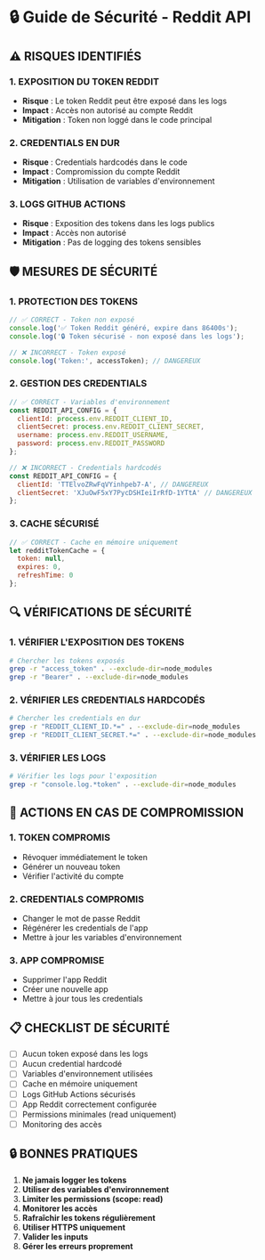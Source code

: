 # 🔒 Guide de Sécurité - Reddit API

## ⚠️ RISQUES IDENTIFIÉS

### 1. **EXPOSITION DU TOKEN REDDIT**
- **Risque** : Le token Reddit peut être exposé dans les logs
- **Impact** : Accès non autorisé au compte Reddit
- **Mitigation** : Token non loggé dans le code principal

### 2. **CREDENTIALS EN DUR**
- **Risque** : Credentials hardcodés dans le code
- **Impact** : Compromission du compte Reddit
- **Mitigation** : Utilisation de variables d'environnement

### 3. **LOGS GITHUB ACTIONS**
- **Risque** : Exposition des tokens dans les logs publics
- **Impact** : Accès non autorisé
- **Mitigation** : Pas de logging des tokens sensibles

## 🛡️ MESURES DE SÉCURITÉ

### 1. **PROTECTION DES TOKENS**
```javascript
// ✅ CORRECT - Token non exposé
console.log('✅ Token Reddit généré, expire dans 86400s');
console.log('🔒 Token sécurisé - non exposé dans les logs');

// ❌ INCORRECT - Token exposé
console.log('Token:', accessToken); // DANGEREUX
```

### 2. **GESTION DES CREDENTIALS**
```javascript
// ✅ CORRECT - Variables d'environnement
const REDDIT_API_CONFIG = {
  clientId: process.env.REDDIT_CLIENT_ID,
  clientSecret: process.env.REDDIT_CLIENT_SECRET,
  username: process.env.REDDIT_USERNAME,
  password: process.env.REDDIT_PASSWORD
};

// ❌ INCORRECT - Credentials hardcodés
const REDDIT_API_CONFIG = {
  clientId: 'TTElvoZRwFqVYinhpeb7-A', // DANGEREUX
  clientSecret: 'XJuOwF5xY7PycDSHIeiIrRfD-1YTtA' // DANGEREUX
};
```

### 3. **CACHE SÉCURISÉ**
```javascript
// ✅ CORRECT - Cache en mémoire uniquement
let redditTokenCache = {
  token: null,
  expires: 0,
  refreshTime: 0
};
```

## 🔍 VÉRIFICATIONS DE SÉCURITÉ

### 1. **VÉRIFIER L'EXPOSITION DES TOKENS**
```bash
# Chercher les tokens exposés
grep -r "access_token" . --exclude-dir=node_modules
grep -r "Bearer" . --exclude-dir=node_modules
```

### 2. **VÉRIFIER LES CREDENTIALS HARDCODÉS**
```bash
# Chercher les credentials en dur
grep -r "REDDIT_CLIENT_ID.*=" . --exclude-dir=node_modules
grep -r "REDDIT_CLIENT_SECRET.*=" . --exclude-dir=node_modules
```

### 3. **VÉRIFIER LES LOGS**
```bash
# Vérifier les logs pour l'exposition
grep -r "console.log.*token" . --exclude-dir=node_modules
```

## 🚨 ACTIONS EN CAS DE COMPROMISSION

### 1. **TOKEN COMPROMIS**
- Révoquer immédiatement le token
- Générer un nouveau token
- Vérifier l'activité du compte

### 2. **CREDENTIALS COMPROMIS**
- Changer le mot de passe Reddit
- Régénérer les credentials de l'app
- Mettre à jour les variables d'environnement

### 3. **APP COMPROMISE**
- Supprimer l'app Reddit
- Créer une nouvelle app
- Mettre à jour tous les credentials

## 📋 CHECKLIST DE SÉCURITÉ

- [ ] Aucun token exposé dans les logs
- [ ] Aucun credential hardcodé
- [ ] Variables d'environnement utilisées
- [ ] Cache en mémoire uniquement
- [ ] Logs GitHub Actions sécurisés
- [ ] App Reddit correctement configurée
- [ ] Permissions minimales (read uniquement)
- [ ] Monitoring des accès

## 🔒 BONNES PRATIQUES

1. **Ne jamais logger les tokens**
2. **Utiliser des variables d'environnement**
3. **Limiter les permissions (scope: read)**
4. **Monitorer les accès**
5. **Rafraîchir les tokens régulièrement**
6. **Utiliser HTTPS uniquement**
7. **Valider les inputs**
8. **Gérer les erreurs proprement**
